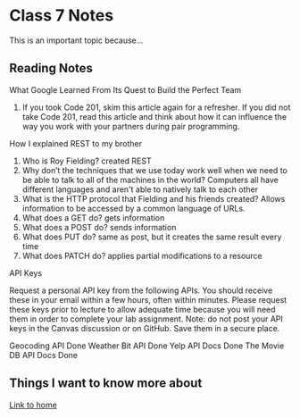 # Class 7 Notes

This is an important topic because...

## Reading Notes

What Google Learned From Its Quest to Build the Perfect Team

1. If you took Code 201, skim this article again for a refresher. If you did not take Code 201, read this article and think about how it can influence the way you work with your partners during pair programming.

How I explained REST to my brother

1. Who is Roy Fielding?  created REST
2. Why don’t the techniques that we use today work well when we need to be able to talk to all of the machines in the world?  Computers all have different languages and aren't able to natively talk to each other
3. What is the HTTP protocol that Fielding and his friends created?  Allows information to be accessed by a common language of URLs.
4. What does a GET do?  gets information
5. What does a POST do?  sends information
6. What does PUT do?  same as post, but it creates the same result every time
7. What does PATCH do?  applies partial modifications to a resource

API Keys

Request a personal API key from the following APIs. You should receive these in your email within a few hours, often within minutes. Please request these keys prior to lecture to allow adequate time because you will need them in order to complete your lab assignment. Note: do not post your API keys in the Canvas discussion or on GitHub. Save them in a secure place.

Geocoding API Done
Weather Bit API Done
Yelp API Docs Done
The Movie DB API Docs Done

## Things I want to know more about

[Link to home](https://mikeshen7.github.io/reading-notes)
